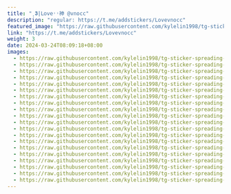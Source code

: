 ```yaml
---
title: "͵𝟑|𝖫𝗈𝗏𝖾˒˒神 @vnocc"
description: "regular: https://t.me/addstickers/Lovevnocc"
featured_image: "https://raw.githubusercontent.com/kylelin1998/tg-sticker-spreading-worldwide-images/main/img/164b8a02-cdc0-4723-a014-ce1775064253.jpg"
link: "https://t.me/addstickers/Lovevnocc"
weight: 3
date: 2024-03-24T08:09:18+08:00
images:
  - https://raw.githubusercontent.com/kylelin1998/tg-sticker-spreading-worldwide-images/main/img/164b8a02-cdc0-4723-a014-ce1775064253.jpg
  - https://raw.githubusercontent.com/kylelin1998/tg-sticker-spreading-worldwide-images/main/img/297f65ab-46ca-4e45-ab39-8d66155b0e7d.jpg
  - https://raw.githubusercontent.com/kylelin1998/tg-sticker-spreading-worldwide-images/main/img/feb6381c-bc52-476b-a463-1fe3c30aa710.jpg
  - https://raw.githubusercontent.com/kylelin1998/tg-sticker-spreading-worldwide-images/main/img/ba9a82f5-afa9-4e00-bd98-5f070dc47b07.jpg
  - https://raw.githubusercontent.com/kylelin1998/tg-sticker-spreading-worldwide-images/main/img/c678b4c1-3313-4707-830b-58735916afcd.jpg
  - https://raw.githubusercontent.com/kylelin1998/tg-sticker-spreading-worldwide-images/main/img/871ca9f7-612d-4f97-8c04-3198e007d702.jpg
  - https://raw.githubusercontent.com/kylelin1998/tg-sticker-spreading-worldwide-images/main/img/4d18674a-34dc-4ade-9a7d-0874afe5f4e1.jpg
  - https://raw.githubusercontent.com/kylelin1998/tg-sticker-spreading-worldwide-images/main/img/2e3b35d6-c5a7-46a9-b5f8-a819aee3211d.jpg
  - https://raw.githubusercontent.com/kylelin1998/tg-sticker-spreading-worldwide-images/main/img/6e6c29ec-675b-4141-a6b2-987811717867.jpg
  - https://raw.githubusercontent.com/kylelin1998/tg-sticker-spreading-worldwide-images/main/img/887209e7-fef1-4be9-8d99-2f939c4600e1.jpg
  - https://raw.githubusercontent.com/kylelin1998/tg-sticker-spreading-worldwide-images/main/img/5315e678-6293-4ca6-bdf0-2baf1ec1a984.jpg
  - https://raw.githubusercontent.com/kylelin1998/tg-sticker-spreading-worldwide-images/main/img/0583033b-8a6f-42df-a079-e8bae4adadc5.jpg
  - https://raw.githubusercontent.com/kylelin1998/tg-sticker-spreading-worldwide-images/main/img/ae0cfe8c-3639-48cc-a647-74e4b74ad463.jpg
  - https://raw.githubusercontent.com/kylelin1998/tg-sticker-spreading-worldwide-images/main/img/771a7e5c-e0e6-433a-ba5c-b6b74c869579.jpg
  - https://raw.githubusercontent.com/kylelin1998/tg-sticker-spreading-worldwide-images/main/img/71d9bcfb-e4ad-4d9e-a2ae-c03be7504c83.jpg
  - https://raw.githubusercontent.com/kylelin1998/tg-sticker-spreading-worldwide-images/main/img/fe2017b0-510b-4d55-887c-38847a357494.jpg
  - https://raw.githubusercontent.com/kylelin1998/tg-sticker-spreading-worldwide-images/main/img/b7e8a6db-cf1d-4421-ac98-f29c1b427e57.jpg
  - https://raw.githubusercontent.com/kylelin1998/tg-sticker-spreading-worldwide-images/main/img/83b721c8-1508-4460-9d7f-4c5a7b049d8b.jpg
  - https://raw.githubusercontent.com/kylelin1998/tg-sticker-spreading-worldwide-images/main/img/7cde97e5-89a3-49b8-9dca-e01f58787ad1.jpg
  - https://raw.githubusercontent.com/kylelin1998/tg-sticker-spreading-worldwide-images/main/img/fa52ca6f-1747-4a4e-934a-6c62ca26de6b.jpg
---
```

